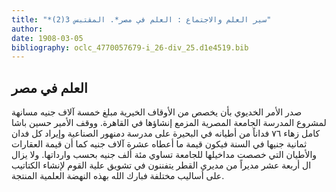 ```yaml
---
title: "*سير العلم والاجتماع : العلم في مصر*. المقتبس 3(2)"
author: 
date: 1908-03-05
bibliography: oclc_4770057679-i_26-div_25.d1e4519.bib
---
```




##  العلم في مصر 


 صدر الأمر الخديوي بأن يخصص من الأوقاف الخيرية مبلغ  خمسة آلاف  جنيه مسانهة لمشروع المدرسة الجامعة المصرية المزمع إنشاؤها في القاهرة. ووقف الأمير حسين باشا كامل زهاء  ٧٦  فداناً من أطيانه في البحيرة على مدرسة دمنهور الصناعية وإيراد كل فدان  ثمانية  جنيها في السنة فيكون قيمة ما أعطاه  عشرة  آلاف  جنيه كما أن قيمة العقارات والأطيان التي خصصت مداخيلها للجامعة تساوي  مئة  ألف  جنيه بحسب وارداتها. ولا يزال ال  أربعة  عشر  مديراً من مديري القطر يتفننون في تشويق علية القوم لإنشاء الكتاتيب على أساليب مختلفة فبارك الله بهذه النهضة العلمية المنتجة. 
